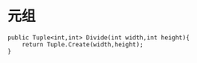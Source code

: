 # 元组

    public Tuple<int,int> Divide(int width,int height){
        return Tuple.Create(width,height);
    }